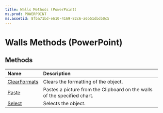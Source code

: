 ```yaml
---
title: Walls Methods (PowerPoint)
ms.prod: POWERPOINT
ms.assetid: 8fba71bd-e610-4169-82c6-a6b51dbdb0c5
---
```



# Walls Methods (PowerPoint)

## Methods



|**Name**|**Description**|
|:-----|:-----|
|[ClearFormats](walls-clearformats-method-powerpoint.md)|Clears the formatting of the object.|
|[Paste](walls-paste-method-powerpoint.md)|Pastes a picture from the Clipboard on the walls of the specified chart. |
|[Select](walls-select-method-powerpoint.md)|Selects the object.|

